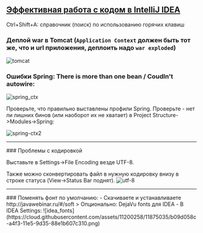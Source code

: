 <a href="http://jeeconf.com/archive/jeeconf-2013/materials/intellij-idea/">Эффективная работа с кодом в IntelliJ IDEA</a>
-------

Ctrl+Shift+A:  справочник (поиск) по использованию горячих клавиш

### Деплой war в Tomcat (`Application Context` должен быть тот же, что и url приложения, деплоить надо `war exploded`)
![tomcat](https://cloud.githubusercontent.com/assets/975870/11599106/057932c4-9ad6-11e5-9e9e-fe9fd389532e.png)

###   Ошибки Spring: There is more than one bean / Coudln't autowire:
![spring_ctx](https://cloud.githubusercontent.com/assets/13649199/10559681/96b8bcca-74ff-11e5-8203-8d0d4cf1bd19.png)


Проверьте, что правильно выставлены профили Spring.
Проверьте - нет ли лишних бинов (или наоборот их не хватает) в Project Structure->Modules->Spring:

![spring-ctx2](https://cloud.githubusercontent.com/assets/13649199/10559730/4e60dea2-7500-11e5-8018-420e12fc7f5c.png)

<hr>
### Проблемы с кодировкой

Выставьте в Settings->File Encoding везде UTF-8.

Также можно сконвертировать файл в нужную кодировку внизу в строке статуса (View->Status Bar поднят).
![utf-8](https://cloud.githubusercontent.com/assets/13649199/10559841/e1b65654-7501-11e5-8913-d2b5b4e25087.png)

<hr>
### Поменять фонт по умолчанию:
- Скачиваете и устанавливаете http://javawebinar.ru/#/soft 
> Опционально:  DejaVu fonts для IDEA
- В IDEA Settings:
![idea_fonts](https://cloud.githubusercontent.com/assets/11200258/11875035/b09d058c-a4f3-11e5-9d35-88e1b607c310.png)
